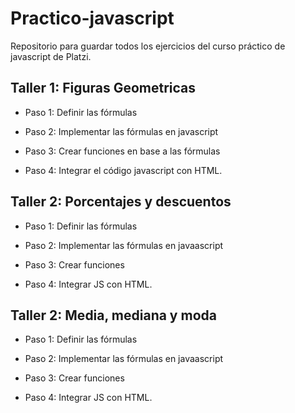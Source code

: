 # Practico-javascript
Repositorio para guardar todos los ejercicios del curso práctico de javascript de Platzi.

## Taller 1: Figuras Geometricas

- Paso 1: Definir las fórmulas

- Paso 2: Implementar las fórmulas en javascript

- Paso 3: Crear funciones en base a las fórmulas

- Paso 4: Integrar el código javascript con HTML.

## Taller 2: Porcentajes y descuentos

- Paso 1: Definir las fórmulas

- Paso 2: Implementar las fórmulas en javaascript

- Paso 3: Crear funciones

- Paso 4: Integrar JS con HTML.

## Taller 2: Media, mediana y moda

- Paso 1: Definir las fórmulas

- Paso 2: Implementar las fórmulas en javaascript

- Paso 3: Crear funciones

- Paso 4: Integrar JS con HTML.